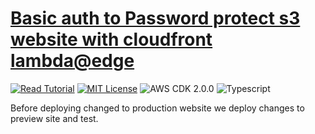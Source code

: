 # [Basic auth to Password protect s3 website with cloudfront lambda@edge](https://apoorv.blog/password-protect-s3-static-site/)

[![Read Tutorial](https://badgen.now.sh/badge/Read/Tutorial/purple)](https://apoorv.blog/password-protect-s3-static-site/)
[![MIT License](https://badgen.now.sh/badge/License/MIT/blue)](https://github.com/apoorvmote/cdk-examples/blob/master/License.md)
![AWS CDK 2.0.0](https://badgen.net/badge/aws-cdk/2.0.0/yellow)
![Typescript](https://badgen.net/badge/icon/typescript?icon=typescript&label)

Before deploying changed to production website we deploy changes to preview site and test.